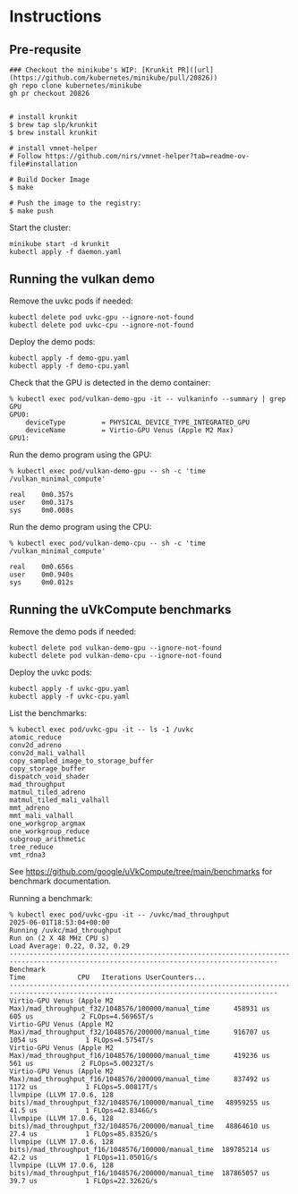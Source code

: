 
# Instructions

## Pre-requsite 
```console
### Checkout the minikube's WIP: [Krunkit PR]([url](https://github.com/kubernetes/minikube/pull/20826))
gh repo clone kubernetes/minikube
gh pr checkout 20826


# install krunkit
$ brew tap slp/krunkit
$ brew install krunkit

# install vmnet-helper
# Follow https://github.com/nirs/vmnet-helper?tab=readme-ov-file#installation

# Build Docker Image
$ make

# Push the image to the registry:
$ make push
```


Start the cluster:

```console
minikube start -d krunkit
kubectl apply -f daemon.yaml
```

## Running the vulkan demo

Remove the uvkc pods if needed:

```console
kubectl delete pod uvkc-gpu --ignore-not-found
kubectl delete pod uvkc-cpu --ignore-not-found
```

Deploy the demo pods:

```console
kubectl apply -f demo-gpu.yaml
kubectl apply -f demo-cpu.yaml
```

Check that the GPU is detected in the demo container:

```console
% kubectl exec pod/vulkan-demo-gpu -it -- vulkaninfo --summary | grep GPU
GPU0:
    deviceType         = PHYSICAL_DEVICE_TYPE_INTEGRATED_GPU
    deviceName         = Virtio-GPU Venus (Apple M2 Max)
GPU1:
```

Run the demo program using the GPU:

```console
% kubectl exec pod/vulkan-demo-gpu -- sh -c 'time /vulkan_minimal_compute'

real    0m0.357s
user    0m0.317s
sys     0m0.008s
```

Run the demo program using the CPU:

```console
% kubectl exec pod/vulkan-demo-cpu -- sh -c 'time /vulkan_minimal_compute'

real    0m0.656s
user    0m0.940s
sys     0m0.012s
```

## Running the uVkCompute benchmarks

Remove the demo pods if needed:

```console
kubectl delete pod vulkan-demo-gpu --ignore-not-found
kubectl delete pod vulkan-demo-cpu --ignore-not-found
```

Deploy the uvkc pods:

```console
kubectl apply -f uvkc-gpu.yaml
kubectl apply -f uvkc-cpu.yaml
```

List the benchmarks:

```console
% kubectl exec pod/uvkc-gpu -it -- ls -1 /uvkc
atomic_reduce
conv2d_adreno
conv2d_mali_valhall
copy_sampled_image_to_storage_buffer
copy_storage_buffer
dispatch_void_shader
mad_throughput
matmul_tiled_adreno
matmul_tiled_mali_valhall
mmt_adreno
mmt_mali_valhall
one_workgrop_argmax
one_workgroup_reduce
subgroup_arithmetic
tree_reduce
vmt_rdna3
```

See https://github.com/google/uVkCompute/tree/main/benchmarks for
benchmark documentation.

Running a benchmark:

```console
% kubectl exec pod/uvkc-gpu -it -- /uvkc/mad_throughput
2025-06-01T18:53:04+00:00
Running /uvkc/mad_throughput
Run on (2 X 48 MHz CPU s)
Load Average: 0.22, 0.32, 0.29
-----------------------------------------------------------------------------------------------------------------------------------------
Benchmark                                                                               Time             CPU   Iterations UserCounters...
-----------------------------------------------------------------------------------------------------------------------------------------
Virtio-GPU Venus (Apple M2 Max)/mad_throughput_f32/1048576/100000/manual_time      458931 us          605 us            2 FLOps=4.56965T/s
Virtio-GPU Venus (Apple M2 Max)/mad_throughput_f32/1048576/200000/manual_time      916707 us         1054 us            1 FLOps=4.5754T/s
Virtio-GPU Venus (Apple M2 Max)/mad_throughput_f16/1048576/100000/manual_time      419236 us          561 us            2 FLOps=5.00232T/s
Virtio-GPU Venus (Apple M2 Max)/mad_throughput_f16/1048576/200000/manual_time      837492 us         1172 us            1 FLOps=5.00817T/s
llvmpipe (LLVM 17.0.6, 128 bits)/mad_throughput_f32/1048576/100000/manual_time   48959255 us         41.5 us            1 FLOps=42.8346G/s
llvmpipe (LLVM 17.0.6, 128 bits)/mad_throughput_f32/1048576/200000/manual_time   48864610 us         27.4 us            1 FLOps=85.8352G/s
llvmpipe (LLVM 17.0.6, 128 bits)/mad_throughput_f16/1048576/100000/manual_time  189785214 us         42.2 us            1 FLOps=11.0501G/s
llvmpipe (LLVM 17.0.6, 128 bits)/mad_throughput_f16/1048576/200000/manual_time  187865057 us         39.7 us            1 FLOps=22.3262G/s
```
